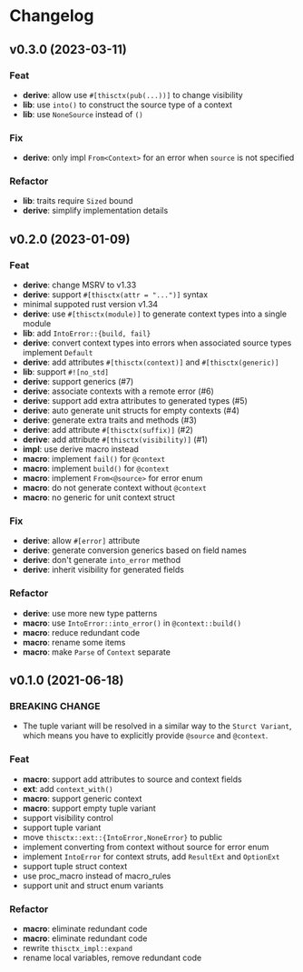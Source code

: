 # Changelog

## v0.3.0 (2023-03-11)

### Feat

- **derive**: allow use `#[thisctx(pub(...))]` to change visibility
- **lib**: use `into()` to construct the source type of a context
- **lib**: use `NoneSource` instead of `()`

### Fix

- **derive**: only impl `From<Context>` for an error when `source` is not specified

### Refactor

- **lib**: traits require `Sized` bound
- **derive**: simplify implementation details

## v0.2.0 (2023-01-09)

### Feat

- **derive**: change MSRV to v1.33
- **derive**: support `#[thisctx(attr = "...")]` syntax
- minimal suppoted rust version v1.34
- **derive**: use `#[thisctx(module)]` to generate context types into a single module
- **lib**: add `IntoError::{build, fail}`
- **derive**: convert context types into errors when associated source types implement `Default`
- **derive**: add attributes `#[thisctx(context)]` and `#[thisctx(generic)]`
- **lib**: support `#![no_std]`
- **derive**: support generics (#7)
- **derive**: associate contexts with a remote error (#6)
- **derive**: support add extra attributes to generated types (#5)
- **derive**: auto generate unit structs for empty contexts (#4)
- **derive**: generate extra traits and methods (#3)
- **derive**: add attribute `#[thisctx(suffix)]` (#2)
- **derive**: add attribute `#[thisctx(visibility)]` (#1)
- **impl**: use derive macro instead
- **macro**: implement `fail()` for `@context`
- **macro**: implement `build()` for `@context`
- **macro**: implement `From<@source>` for error enum
- **macro**: do not generate context without `@context`
- **macro**: no generic for unit context struct

### Fix

- **derive**: allow `#[error]` attribute
- **derive**: generate conversion generics based on field names
- **derive**: don't generate `into_error` method
- **derive**: inherit visibility for generated fields

### Refactor

- **derive**: use more new type patterns
- **macro**: use `IntoError::into_error()` in `@context::build()`
- **macro**: reduce redundant code
- **macro**: rename some items
- **macro**: make `Parse` of `Context` separate

## v0.1.0 (2021-06-18)

### BREAKING CHANGE

- The tuple variant will be resolved in a similar way to the `Sturct Variant`, which
means you have to explicitly provide `@source` and `@context`.

### Feat

- **macro**: support add attributes to source and context fields
- **ext**: add `context_with()`
- **macro**: support generic context
- **macro**: support empty tuple variant
- support visibility control
- support tuple variant
- move `thisctx::ext::{IntoError,NoneError}` to public
- implement converting from context without source for error enum
- implement `IntoError` for context struts, add `ResultExt` and `OptionExt`
- support tuple struct context
- use proc_macro instead of macro_rules
- support unit and struct enum variants

### Refactor

- **macro**: eliminate redundant code
- **macro**: eliminate redundant code
- rewrite `thisctx_impl::expand`
- rename local variables, remove redundant code
